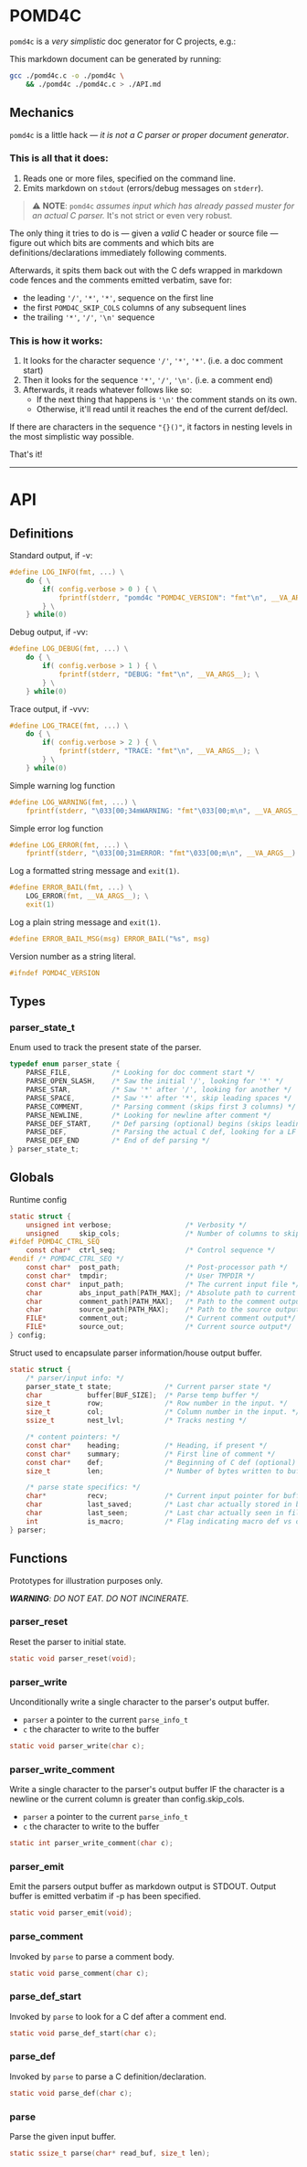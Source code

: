 # POMD4C

`pomd4c` is a _very simplistic_ doc generator for C projects, e.g.:

This markdown document can be generated by running:

```bash
gcc ./pomd4c.c -o ./pomd4c \
    && ./pomd4c ./pomd4c.c > ./API.md
```

## Mechanics

`pomd4c` is a little hack — *it is not a C parser or proper document
generator*.

### This is all that it does:

1. Reads one or more files, specified on the command line.
1. Emits markdown on `stdout` (errors/debug messages on `stderr`).

> :warning: **NOTE**: `pomd4c` _assumes input which has already passed
> muster for an actual C parser._ It's not strict or even very robust.

The only thing it tries to do is — given a _valid_ C header or source file —
figure out which bits are comments and which bits are
definitions/declarations immediately following comments.

Afterwards, it spits them back out with the C defs wrapped in markdown
code fences and the comments emitted verbatim, save for:

 - the leading `'/'`, `'*'`, `'*'`, sequence on the first line
 - the first `POMD4C_SKIP_COLS` columns of any subsequent lines
 - the trailing `'*'`, `'/'`, `'\n'` sequence


### This is how it works:

1. It looks for the character sequence `'/'`, `'*'`, `'*'`.
   (i.e. a doc comment start)
1. Then it looks for the sequence `'*'`, `'/'`, `'\n'`.
   (i.e. a comment end)
1. Afterwards, it reads whatever follows like so:
    - If the next thing that happens is `'\n'` the comment stands on its own.
    - Otherwise, it'll read until it reaches the end of the current def/decl.

If there are characters in the sequence `"{}()"`, it factors in nesting
levels in the most simplistic way possible.

That's it!

---

# API 

## Definitions

Standard output, if -v: 


```C
#define LOG_INFO(fmt, ...) \
    do { \
        if( config.verbose > 0 ) { \
            fprintf(stderr, "pomd4c "POMD4C_VERSION": "fmt"\n", __VA_ARGS__); \
        } \
    } while(0)
```

Debug output, if -vv: 


```C
#define LOG_DEBUG(fmt, ...) \
    do { \
        if( config.verbose > 1 ) { \
            fprintf(stderr, "DEBUG: "fmt"\n", __VA_ARGS__); \
        } \
    } while(0)
```

Trace output, if -vvv: 


```C
#define LOG_TRACE(fmt, ...) \
    do { \
        if( config.verbose > 2 ) { \
            fprintf(stderr, "TRACE: "fmt"\n", __VA_ARGS__); \
        } \
    } while(0)
```

Simple warning log function 


```C
#define LOG_WARNING(fmt, ...) \
    fprintf(stderr, "\033[00;34mWARNING: "fmt"\033[00;m\n", __VA_ARGS__)
```

Simple error log function 


```C
#define LOG_ERROR(fmt, ...) \
    fprintf(stderr, "\033[00;31mERROR: "fmt"\033[00;m\n", __VA_ARGS__)
```

Log a formatted string message and `exit(1)`. 


```C
#define ERROR_BAIL(fmt, ...) \
    LOG_ERROR(fmt, __VA_ARGS__); \
    exit(1)
```

Log a plain string message and `exit(1)`. 


```C
#define ERROR_BAIL_MSG(msg) ERROR_BAIL("%s", msg)
```

Version number as a string literal. 


```C
#ifndef POMD4C_VERSION
```

## Types

### parser_state_t

Enum used to track the present state of the parser.


```C
typedef enum parser_state {
    PARSE_FILE,          /* Looking for doc comment start */
    PARSE_OPEN_SLASH,    /* Saw the initial '/', looking for '*' */
    PARSE_STAR,          /* Saw '*' after '/', looking for another */
    PARSE_SPACE,         /* Saw '*' after '*', skip leading spaces */
    PARSE_COMMENT,       /* Parsing comment (skips first 3 columns) */
    PARSE_NEWLINE,       /* Looking for newline after comment */
    PARSE_DEF_START,     /* Def parsing (optional) begins (skips leading ' ')*/
    PARSE_DEF,           /* Parsing the actual C def, looking for a LF */
    PARSE_DEF_END        /* End of def parsing */
} parser_state_t;
```

## Globals 

Runtime config 


```C
static struct {
    unsigned int verbose;                  /* Verbosity */
    unsigned     skip_cols;                /* Number of columns to skip */
#ifdef POMD4C_CTRL_SEQ
    const char*  ctrl_seq;                 /* Control sequence */
#endif /* POMD4C_CTRL_SEQ */
    const char*  post_path;                /* Post-processor path */
    const char*  tmpdir;                   /* User TMPDIR */
    const char*  input_path;               /* The current input file */
    char         abs_input_path[PATH_MAX]; /* Absolute path to current input */
    char         comment_path[PATH_MAX];   /* Path to the comment output */
    char         source_path[PATH_MAX];    /* Path to the source output */
    FILE*        comment_out;              /* Current comment output*/
    FILE*        source_out;               /* Current source output*/
} config;
```

Struct used to encapsulate parser information/house output buffer. 


```C
static struct {
    /* parser/input info: */
    parser_state_t state;             /* Current parser state */
    char           buffer[BUF_SIZE];  /* Parse temp buffer */
    size_t         row;               /* Row number in the input. */
    size_t         col;               /* Column number in the input. */
    ssize_t        nest_lvl;          /* Tracks nesting */

    /* content pointers: */
    const char*    heading;           /* Heading, if present */
    const char*    summary;           /* First line of comment */
    const char*    def;               /* Beginning of C def (optional) */
    size_t         len;               /* Number of bytes written to buffer. */

    /* parse state specifics: */
    char*          recv;              /* Current input pointer for buffer */
    char           last_saved;        /* Last char actually stored in buffer */
    char           last_seen;         /* Last char actually seen in file */
    int            is_macro;          /* Flag indicating macro def vs other */
} parser;
```

## Functions

Prototypes for illustration purposes only.

_**WARNING**: DO NOT EAT. DO NOT INCINERATE._


### parser_reset

Reset the parser to initial state.


```C
static void parser_reset(void);
```

### parser_write

Unconditionally write a single character to the parser's output buffer.

 - `parser` a pointer to the current `parse_info_t`
 - `c` the character to write to the buffer


```C
static void parser_write(char c);
```

### parser_write_comment

Write a single character to the parser's output buffer IF the character is
a newline or the current column is greater than config.skip_cols.

 - `parser` a pointer to the current `parse_info_t`
 - `c` the character to write to the buffer


```C
static int parser_write_comment(char c);
```

### parser_emit

Emit the parsers output buffer as markdown output is STDOUT. Output buffer
is emitted verbatim if -p has been specified.


```C
static void parser_emit(void);
```

### parse_comment

Invoked by `parse` to parse a comment body.


```C
static void parse_comment(char c);
```

### parse_def_start

Invoked by `parse` to look for a C def after a comment end.


```C
static void parse_def_start(char c);
```

### parse_def

Invoked by `parse` to parse a C definition/declaration.


```C
static void parse_def(char c);
```

### parse

Parse the given input buffer.


```C
static ssize_t parse(char* read_buf, size_t len);
```

